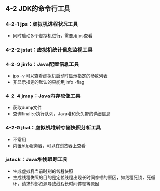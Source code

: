 ## 4-2 JDK的命令行工具

### 4-2-1 jps：虚拟机进程状况工具

- 同时启动多个虚拟机进行，需要用jps查看

### 4-2-2 jstat：虚拟机统计信息监视工具

### 4-2-3 jinfo：Java配置信息工具

- jps -v 可以查看虚拟机启动时显示指定的参数列表
- 非显示指定的默认的只能用jinfo -flag

### 4-2-4 jmap：Java内存映像工具

- 获取dump文件
- 查询finalize执行队列，Java堆和永久带的详细信息

### 4-2-5 jhat：虚拟机堆转存储快照分析工具

- 不常用
- 内置http服务器，可以在浏览器上查看

### jstack：Java堆栈跟踪工具

- 生成虚拟机当前时刻的线程快照
- 生成线程快照的目的是定位线程出现长时间停顿的原因，如线程死锁，死循环，请求外部资源导致线程长时间停顿等原因

